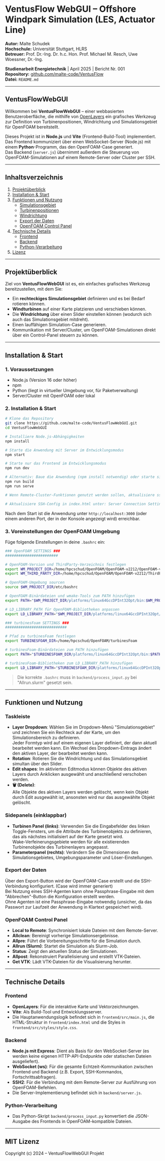 # VentusFlow WebGUI – Offshore Windpark Simulation (LES, Actuator Line)

**Autor:** Malte Schudek  
**Hochschule:** Universität Stuttgart, HLRS  
**Betreuer:** Prof. Dr.-Ing. Dr. h.c. Hon. Prof. Michael M. Resch, Uwe Woessner, Dr.-Ing.  

**Studienarbeit Energietechnik** | April 2025 | Bericht Nr. 001  
**Repository:** [github.com/malte-code/VentusFlow](https://github.com/malte-code/VentusFlow)  
**Datei:** `README.md`

---

## VentusFlowWebGUI

Willkommen bei **VentusFlowWebGUI** – einer webbasierten Benutzeroberfläche, die mithilfe von [OpenLayers](https://openlayers.org/) ein grafisches Werkzeug zur Definition von Turbinenpositionen, Windrichtung und Simulationsgebiet für OpenFOAM bereitstellt.

Dieses Projekt ist in **Node.js** und **Vite** (Frontend-Build-Tool) implementiert.  
Das Frontend kommuniziert über einen WebSocket-Server (Node.js) mit einem **Python**-Programm, das den OpenFOAM-Case generiert.  
Das Backend (`server.js`) übernimmt außerdem die Steuerung von OpenFOAM-Simulationen auf einem Remote-Server oder Cluster per SSH.

---

## Inhaltsverzeichnis

1. [Projektüberblick](#projektüberblick)
2. [Installation & Start](#installation--start)
3. [Funktionen und Nutzung](#funktionen-und-nutzung)
    - [Simulationsgebiet](#simulationsgebiet)
    - [Turbinenpositionen](#turbinenpositionen)
    - [Windrichtung](#windrichtung)
    - [Export der Daten](#export-der-daten)
    - [OpenFOAM Control Panel](#openfoam-control-panel)
4. [Technische Details](#technische-details)
    - [Frontend](#frontend)
    - [Backend](#backend)
    - [Python-Verarbeitung](#python-verarbeitung)
5. [Lizenz](#mit-lizenz)

---

## Projektüberblick

Ziel von **VentusFlowWebGUI** ist es, ein einfaches grafisches Werkzeug bereitzustellen, mit dem Sie:

- Ein **rechteckiges Simulationsgebiet** definieren und es bei Bedarf rotieren können.
- **Windturbinen** auf einer Karte platzieren und verschieben können.
- Die **Windrichtung** über einen Slider einstellen können (wodurch sich auch das Simulationsgebiet mitdreht).
- Einen lauffähigen Simulation-Case generieren.
- Kommunikation mit Server/Cluster, um OpenFOAM-Simulationen direkt über ein Control-Panel steuern zu können.

---

## Installation & Start

### 1. Voraussetzungen

- Node.js (Version 16 oder höher)
- npm
- Python (liegt in virtueller Umgebung vor, für Paketverwaltung)
- Server/Cluster mit OpenFOAM oder lokal

### 2. Installation & Start

```bash
# Klone das Repository
git clone https://github.com/malte-code/VentusFlowWebGUI.git
cd VentusFlowWebGUI

# Installiere Node.js-Abhängigkeiten 
npm install

# Starte die Anwendung mit Server im Entwicklungsmodus
npm start

# Starte nur das Frontend im Entwicklungsmodus
npm run dev

# Alternativ: Baue die Anwendung (npm install notwendig) oder starte sie im Produktionsmodus (ein Build befindet sich in /dist)
npm run build
npm run serve

# Wenn Remote-Cluster-Funktionen genutzt werden sollen, aktualisiere ssh-agent Pfad im serve-Script-Eintrag der package.json Datei (lauffähiger Build wird mitgeliefert)

# Aktualisiere SSH-Config in index.html unter: Server Connection Setting
```

Nach dem Start ist die Anwendung unter `http://localhost:3000` (oder einem anderen Port, der in der Konsole angezeigt wird) erreichbar.

### 3. Voreinstellungen der OpenFOAM Umgebung

Füge folgende Einstellungen in deine `.bashrc` ein:

```bash
### OpenFOAM SETTINGS ###
########################

# OpenFOAM-Version und ThirdParty-Verzeichnis festlegen
export WM_PROJECT_DIR=/home/hpcschud/OpenFOAM/OpenFOAM-v2212/OpenFOAM-v2212
export WM_THIRD_PARTY_DIR=/home/hpcschud/OpenFOAM/OpenFOAM-v2212/ThirdParty-v2212

# OpenFOAM-Umgebung sourcen
source $WM_PROJECT_DIR/etc/bashrc

# OpenFOAM-Binärdateien und wmake-Tools zum PATH hinzufügen
export PATH="$WM_PROJECT_DIR/platforms/linux64GccDPInt32Opt/bin:$WM_PROJECT_DIR/wmake:$PATH"

# LD_LIBRARY_PATH für OpenFOAM-Bibliotheken anpassen
export LD_LIBRARY_PATH="$WM_PROJECT_DIR/platforms/linux64GccDPInt32Opt/lib:$WM_THIRD_PARTY_DIR/platforms/linux64GccDPInt32/lib:$LD_LIBRARY_PATH"

### turbinesFoam SETTINGS ###
############################

# Pfad zu turbinesFoam festlegen
export TURBINESFOAM_DIR=/home/hpcschud/OpenFOAM/turbinesFoam

# turbinesFoam-Binärdateien zum PATH hinzufügen
export PATH="$TURBINESFOAM_DIR/platforms/linux64GccDPInt32Opt/bin:$PATH"

# turbinesFoam-Bibliotheken zum LD_LIBRARY_PATH hinzufügen
export LD_LIBRARY_PATH="$TURBINESFOAM_DIR/platforms/linux64GccDPInt32Opt/lib:$LD_LIBRARY_PATH"
```

> Die korrekte `.bashrc` muss in `backend/process_input.py` bei "Allrun.slurm" gesetzt sein.

---

## Funktionen und Nutzung

### Taskleiste

- **Layer Dropdown**: Wählen Sie im Dropdown-Menü "Simulationsgebiet" und zeichnen Sie ein Rechteck auf der Karte, um den Simulationsbereich zu definieren.  
  Jeder Formtyp wird auf einem eigenen Layer definiert, der dann aktuell bearbeitet werden kann. Ein Wechsel des Dropdown-Eintrags ändert den aktiven Layer, der bearbeitet werden kann.
- **Rotation**: Rotieren Sie die Windrichtung und das Simulationsgebiet simultan über den Slider.
- **Edit shapes**: Im aktivierten Editmodus können Objekte des aktiven Layers durch Anklicken ausgewählt und anschließend verschoben werden.
- **🗑️ (Delete)**:  
  Alle Objekte des aktiven Layers werden gelöscht, wenn kein Objekt durch Edit ausgewählt ist, ansonsten wird nur das ausgewählte Objekt gelöscht.

### Sidepanels (einklappbar)

- **Turbinen Panel (links)**: Verwenden Sie die Eingabefelder des linken Toggle-Fensters, um die Attribute des Turbinenobjekts zu definieren, das als nächstes initialisiert auf der Karte gesetzt wird.  
  Wake-Verfeinerungsgebiete werden für alle existierenden Turbinenobjekte des Turbinenlayers angepasst.
- **Parameterpanel (rechts)**: Verändern Sie die Dimensionen des Simulationsgebietes, Umgebungsparameter und Löser-Einstellungen.

### Export der Daten

Über den Export-Button wird der OpenFOAM-Case erstellt und die SSH-Verbindung konfiguriert. (Case wird immer generiert)  
Bei Nutzung eines SSH-Agenten kann ohne Passphrase-Eingabe mit dem "Abbrechen"-Button die Konfiguration erstellt werden.  
Ohne Agenten ist eine Passphrase-Eingabe notwendig (unsicher, da das Passwort zur Laufzeit der Anwendung in Klartext gespeichert wird).

### OpenFOAM Control Panel

- **Local to Remote**: Synchronisiert lokale Dateien mit dem Remote-Server.
- **Allclean**: Bereinigt vorherige Simulationsergebnisse.
- **Allpre**: Führt die Vorbereitungsschritte für die Simulation durch.
- **Allrun (Slurm)**: Startet die Simulation als Slurm-Job.
- **Status**: Zeigt den aktuellen Status der Simulationen.
- **Allpost**: Rekonstruiert Parallelisierung und erstellt VTK-Dateien.
- **Get VTK**: Lädt VTK-Dateien für die Visualisierung herunter.

---

## Technische Details

### Frontend

- **OpenLayers**: Für die interaktive Karte und Vektorzeichnungen.
- **Vite**: Als Build-Tool und Entwicklungsserver.
- Die Hauptanwendungslogik befindet sich in `frontend/src/main.js`, die HTML-Struktur in `frontend/index.html` und die Styles in `frontend/src/styles/style.css`.

### Backend

- **Node.js mit Express**: Dient als Basis für den WebSocket-Server (es werden keine eigenen HTTP-API-Endpunkte oder statischen Dateien ausgeliefert).
- **WebSocket (ws)**: Für die gesamte Echtzeit-Kommunikation zwischen Frontend und Backend (z.B. Export, SSH-Kommandos, Fortschrittsabfragen).
- **SSH2**: Für die Verbindung mit dem Remote-Server zur Ausführung von OpenFOAM-Befehlen.
- Die Server-Implementierung befindet sich in `backend/server.js`.

### Python-Verarbeitung

- Das Python-Skript `backend/process_input.py` konvertiert die JSON-Ausgabe des Frontends in OpenFOAM-kompatible Dateien.

---

## MIT Lizenz

Copyright (c) 2024 – VentusFlowWebGUI Projekt